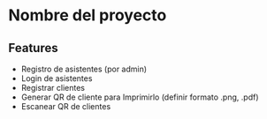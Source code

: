 # Nombre del proyecto

## Features

-   Registro de asistentes (por admin)
-   Login de asistentes
-   Registrar clientes
-   Generar QR de cliente para Imprimirlo (definir formato .png, .pdf)
-   Escanear QR de clientes
